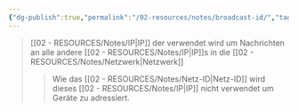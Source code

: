 ```yaml
---
{"dg-publish":true,"permalink":"/02-resources/notes/broadcast-id/","tags":["netzwerk/ip/ipv4"],"updated":"2024-07-30T08:43:13.000+02:00"}
---
```


>[[02 - RESOURCES/Notes/IP\|IP]] der verwendet wird um Nachrichten an alle andere [[02 - RESOURCES/Notes/IP\|IP]]s in die [[02 - RESOURCES/Notes/Netzwerk\|Netzwerk]]
>>Wie das [[02 - RESOURCES/Notes/Netz-ID\|Netz-ID]] wird dieses [[02 - RESOURCES/Notes/IP\|IP]] nicht verwendet um Geräte zu adressiert.
